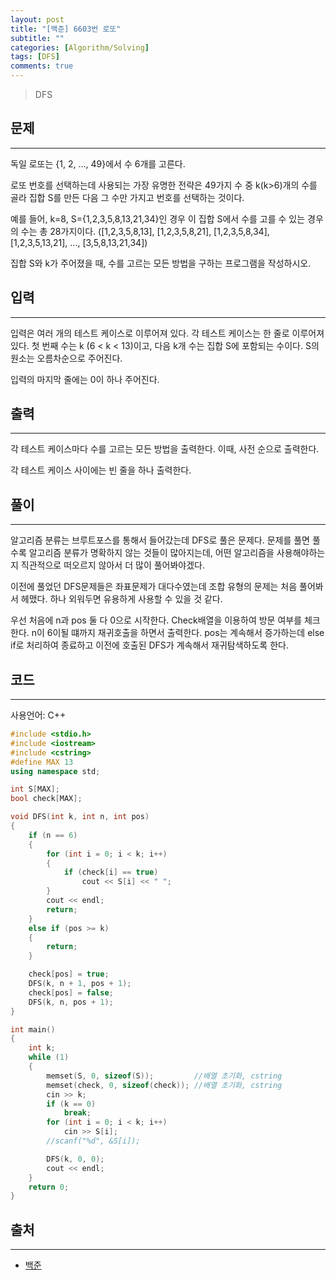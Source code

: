 ```yaml
---
layout: post
title: "[백준] 6603번 로또"
subtitle: ""
categories: [Algorithm/Solving]
tags: [DFS]
comments: true
---
```


> DFS


## 문제
---
독일 로또는 {1, 2, ..., 49}에서 수 6개를 고른다.

로또 번호를 선택하는데 사용되는 가장 유명한 전략은 49가지 수 중 k(k>6)개의 수를 골라 집합 S를 만든 다음 그 수만 가지고 번호를 선택하는 것이다.

예를 들어, k=8, S={1,2,3,5,8,13,21,34}인 경우 이 집합 S에서 수를 고를 수 있는 경우의 수는 총 28가지이다. ([1,2,3,5,8,13], [1,2,3,5,8,21], [1,2,3,5,8,34], [1,2,3,5,13,21], ..., [3,5,8,13,21,34])

집합 S와 k가 주어졌을 때, 수를 고르는 모든 방법을 구하는 프로그램을 작성하시오.

## 입력
---
입력은 여러 개의 테스트 케이스로 이루어져 있다. 각 테스트 케이스는 한 줄로 이루어져 있다. 첫 번째 수는 k (6 < k < 13)이고, 다음 k개 수는 집합 S에 포함되는 수이다. S의 원소는 오름차순으로 주어진다.

입력의 마지막 줄에는 0이 하나 주어진다.  
## 출력
---
각 테스트 케이스마다 수를 고르는 모든 방법을 출력한다. 이때, 사전 순으로 출력한다.

각 테스트 케이스 사이에는 빈 줄을 하나 출력한다.

## 풀이
---

알고리즘 분류는 브루트포스를 통해서 들어갔는데 DFS로 풀은 문제다. 문제를 풀면 풀수록 알고리즘 분류가 명확하지 않는 것들이 많아지는데, 어떤 알고리즘을 사용해야하는지 직관적으로 떠오르지 않아서 더 많이 풀어봐야겠다. 

이전에 풀었던 DFS문제들은 좌표문제가 대다수였는데 조합 유형의 문제는 처음 풀어봐서 헤맸다. 하나 외워두면 유용하게 사용할 수 있을 것 같다. 

우선 처음에 n과 pos 둘 다 0으로 시작한다. Check배열을 이용하여 방문 여부를 체크한다. n이 6이될 떄까지 재귀호출을 하면서 출력한다. pos는 계속해서 증가하는데 else if로 처리하여 종료하고 이전에 호출된 DFS가 계속해서 재귀탐색하도록 한다. 

## 코드
---

사용언어: C++

```cpp
#include <stdio.h>
#include <iostream>
#include <cstring>
#define MAX 13
using namespace std;

int S[MAX];
bool check[MAX];

void DFS(int k, int n, int pos)
{
    if (n == 6)
    {
        for (int i = 0; i < k; i++)
        {
            if (check[i] == true)
                cout << S[i] << " ";
        }
        cout << endl;
        return;
    }
    else if (pos >= k)
    {
        return;
    }

    check[pos] = true;
    DFS(k, n + 1, pos + 1);
    check[pos] = false;
    DFS(k, n, pos + 1);
}

int main()
{
    int k;
    while (1)
    {
        memset(S, 0, sizeof(S));         //배열 초기화, cstring
        memset(check, 0, sizeof(check)); //배열 초기화, cstring
        cin >> k;
        if (k == 0)
            break;
        for (int i = 0; i < k; i++)
            cin >> S[i];
        //scanf("%d", &S[i]);

        DFS(k, 0, 0);
        cout << endl;
    }
    return 0;
}

```

## 출처
---

* [백준](https://www.acmicpc.net/problem/6603)